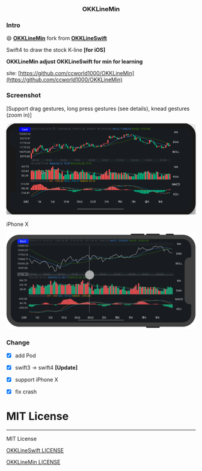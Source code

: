 <H3 align="center">OKKLineMin</H3>

### Intro

:smile: **[OKKLineMin](https://github.com/ccworld1000/OKKLineMin)** fork from **[OKKLineSwift](https://github.com/Herb-Sun/OKKLineSwift)** 

Swift4 to draw the stock K-line  **[for iOS]**

**OKKLineMin adjust OKKLineSwift for min for learning**

site: [https://github.com/ccworld1000/OKKLineMin](https://github.com/ccworld1000/OKKLineMin)
### Screenshot

[Support drag gestures, long press gestures (see details), knead gestures (zoom in)]

![OKKLineMin](https://github.com/ccworld1000/OKKLineMin/blob/master/Screenshot/OKKLineMin.gif)

iPhone X

![X](https://github.com/ccworld1000/OKKLineMin/blob/master/Screenshot/X.png) 


### Change 
- [x] add Pod
- [x] swift3 -> swift4 **[Update]**
- [x] support iPhone X
- [x] fix crash


# MIT License
***

MIT License

[OKKLineSwift LICENSE](LICENSE.MIT/LICENSE.OKKLineSwift.txt)

[OKKLineMin LICENSE](LICENSE.MIT/LICENSE.OKKLineMin.txt) 

